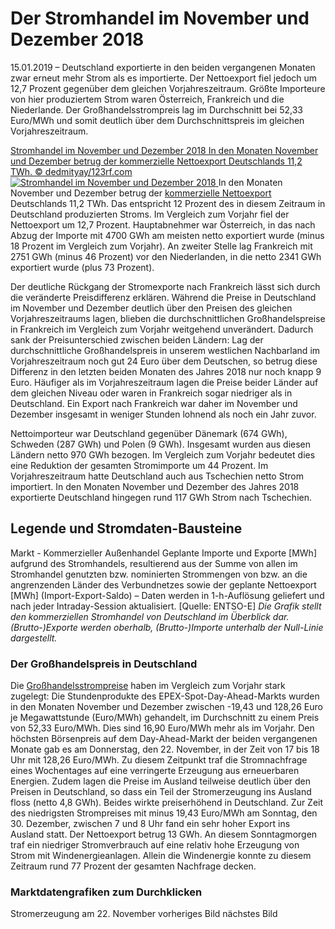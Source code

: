 





# Der Stromhandel im November und Dezember 2018


15.01.2019 – Deutschland exportierte in den beiden vergangenen Monaten zwar erneut mehr Strom als es importierte. Der Nettoexport fiel jedoch um 12,7 Prozent gegenüber dem gleichen Vorjahreszeitraum. Größte Importeure von hier produziertem Strom waren Österreich, Frankreich und die Niederlande. Der Großhandelsstrompreis lag im Durchschnitt bei 52,33 Euro/MWh und somit deutlich über dem Durchschnittspreis im gleichen Vorjahreszeitraum.  

[ Stromhandel im November und Dezember 2018 In den Monaten November und Dezember betrug der kommerzielle Nettoexport Deutschlands 11,2 TWh. © dedmityay/123rf.com ![Stromhandel im November und Dezember 2018](https://www.smard.de/resource/image/10518/landscape_ratio2x1/1200/600/7ddad84c15c0773f4802c6e46524bfb8/F1B65383C66CE25F8FE82506B4BDFCDA/artikel-teaser-novdez.jpg) ](https://www.smard.de/resource/blob/10518/e45970038d66cd823e61c323af7d8e0c/artikel-teaser-novdez-data.jpg)
In den Monaten November und Dezember betrug der [kommerzielle Nettoexport](https://www.smard.de/blueprint/servlet/page/home/wiki-article/378/548) Deutschlands 11,2 TWh. Das entspricht 12 Prozent des in diesem Zeitraum in Deutschland produzierten Stroms. Im Vergleich zum Vorjahr fiel der Nettoexport um 12,7 Prozent. Hauptabnehmer war Österreich, in das nach Abzug der Importe mit 4700 GWh am meisten netto exportiert wurde (minus 18 Prozent im Vergleich zum Vorjahr). An zweiter Stelle lag Frankreich mit 2751 GWh (minus 46 Prozent) vor den Niederlanden, in die netto 2341 GWh exportiert wurde (plus 73 Prozent).  

Der deutliche Rückgang der Stromexporte nach Frankreich lässt sich durch die veränderte Preisdifferenz erklären. Während die Preise in Deutschland im November und Dezember deutlich über den Preisen des gleichen Vorjahreszeitraums lagen, blieben die durchschnittlichen Großhandelspreise in Frankreich im Vergleich zum Vorjahr weitgehend unverändert. Dadurch sank der Preisunterschied zwischen beiden Ländern: Lag der durchschnittliche Großhandelspreis in unserem westlichen Nachbarland im Vorjahreszeitraum noch gut 24 Euro über dem Deutschen, so betrug diese Differenz in den letzten beiden Monaten des Jahres 2018 nur noch knapp 9 Euro. Häufiger als im Vorjahreszeitraum lagen die Preise beider Länder auf dem gleichen Niveau oder waren in Frankreich sogar niedriger als in Deutschland. Ein Export nach Frankreich war daher im November und Dezember insgesamt in weniger Stunden lohnend als noch ein Jahr zuvor.  

Nettoimporteur war Deutschland gegenüber Dänemark (674 GWh), Schweden (287 GWh) und Polen (9 GWh). Insgesamt wurden aus diesen Ländern netto 970 GWh bezogen. Im Vergleich zum Vorjahr bedeutet dies eine Reduktion der gesamten Stromimporte um 44 Prozent. Im Vorjahreszeitraum hatte Deutschland auch aus Tschechien netto Strom importiert. In den Monaten November und Dezember des Jahres 2018 exportierte Deutschland hingegen rund 117 GWh Strom nach Tschechien.
  





  

  

## Legende und Stromdaten-Bausteine
Markt - Kommerzieller Außenhandel 
Geplante Importe und Exporte [MWh] aufgrund des Stromhandels, resultierend aus der Summe von allen im Stromhandel genutzten bzw. nominierten Strommengen von bzw. an die angrenzenden Länder des Verbundnetzes sowie der geplante Nettoexport [MWh] (Import-Export-Saldo) – Daten werden in 1-h-Auflösung geliefert und nach jeder Intraday-Session aktualisiert. [Quelle: ENTSO-E]
_Die Grafik stellt den kommerziellen Stromhandel von Deutschland im Überblick dar. (Brutto-)Exporte werden oberhalb, (Brutto-)Importe unterhalb der Null-Linie dargestellt._  

### Der Großhandelspreis in Deutschland
Die [Großhandelsstrompreise](https://www.smard.de/blueprint/servlet/page/home/wiki-article/446/562) haben im Vergleich zum Vorjahr stark zugelegt: Die Stundenprodukte des EPEX-Spot-Day-Ahead-Markts wurden in den Monaten November und Dezember zwischen -19,43 und 128,26 Euro je Megawattstunde (Euro/MWh) gehandelt, im Durchschnitt zu einem Preis von 52,33 Euro/MWh. Dies sind 16,90 Euro/MWh mehr als im Vorjahr.
Den höchsten Börsenpreis auf dem Day-Ahead-Markt der beiden vergangenen Monate gab es am Donnerstag, den 22. November, in der Zeit von 17 bis 18 Uhr mit 128,26 Euro/MWh. Zu diesem Zeitpunkt traf die Stromnachfrage eines Wochentages auf eine verringerte Erzeugung aus erneuerbaren Energien. Zudem lagen die Preise im Ausland teilweise deutlich über den Preisen in Deutschland, so dass ein Teil der Stromerzeugung ins Ausland floss (netto 4,8 GWh). Beides wirkte preiserhöhend in Deutschland.
Zur Zeit des niedrigsten Strompreises mit minus 19,43 Euro/MWh am Sonntag, den 30. Dezember, zwischen 7 und 8 Uhr fand ein sehr hoher Export ins Ausland statt. Der Nettoexport betrug 13 GWh. An diesem Sonntagmorgen traf ein niedriger Stromverbrauch auf eine relativ hohe Erzeugung von Strom mit Windenergieanlagen. Allein die Windenergie konnte zu diesem Zeitraum rund 77 Prozent der gesamten Nachfrage decken.
### Marktdatengrafiken zum Durchklicken  

Stromerzeugung am 22. November
vorheriges Bild nächstes Bild








